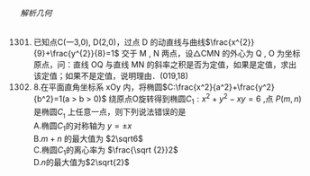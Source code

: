 ###### 解析几何
1301. 已知点C(一3,0), D(2,0)，过点 D 的动直线与曲线$\frac{x^{2}}{9}+\frac{y^{2}}{8}=1$ 交于 M , N 两点，设△CMN 的外心为 Q , O 为坐标原点，问：直线 OQ 与直线 MN 的斜率之积是否为定值，如果是定值，求出该定值；如果不是定值，说明理由．(019,18)
1302. 8.在平面直角坐标系 xOy 内，将椭圆$C:\frac{x^2}{a^2}+\frac{y^2}{b^2}=1(a > b > 0)$ 绕原点O旋转得到椭圆$C_1:x^2+y^2-xy=6$ ,点 $P(m,n)$ 是椭圆$C_{_1}$ 上任意一点，则下列说法错误的是 <br> A.椭圆$C_1$的对称轴为 $y=\pm x$ <br> B.$m+n$ 的最大值为 $2\sqrt6$ <br> C.椭圆$C_1$的离心率为 $\frac{\sqrt {2}}2$<br> D.$n$的最大值为$2\sqrt{2}$